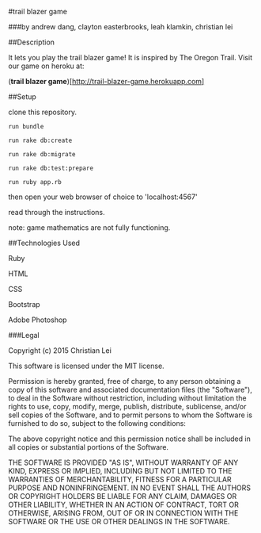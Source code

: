 #trail blazer game

###by andrew dang, clayton easterbrooks, leah klamkin, christian lei

##Description

It lets you play the trail blazer game! It is inspired by The Oregon Trail. Visit our game on heroku at:

(**trail blazer game**)[http://trail-blazer-game.herokuapp.com]

##Setup

clone this repository.
```
run bundle
```
```
run rake db:create
```
```
run rake db:migrate
```
```
run rake db:test:prepare
```
```
run ruby app.rb
```

then open your web browser of choice to 'localhost:4567'

read through the instructions.

note: game mathematics are not fully functioning.

##Technologies Used


Ruby

HTML

CSS

Bootstrap

Adobe Photoshop

###Legal

Copyright (c) 2015  Christian Lei

This software is licensed under the MIT license.

Permission is hereby granted, free of charge, to any person obtaining a copy
of this software and associated documentation files (the "Software"), to deal
in the Software without restriction, including without limitation the rights
to use, copy, modify, merge, publish, distribute, sublicense, and/or sell
copies of the Software, and to permit persons to whom the Software is
furnished to do so, subject to the following conditions:

The above copyright notice and this permission notice shall be included in
all copies or substantial portions of the Software.

THE SOFTWARE IS PROVIDED "AS IS", WITHOUT WARRANTY OF ANY KIND, EXPRESS OR
IMPLIED, INCLUDING BUT NOT LIMITED TO THE WARRANTIES OF MERCHANTABILITY,
FITNESS FOR A PARTICULAR PURPOSE AND NONINFRINGEMENT. IN NO EVENT SHALL THE
AUTHORS OR COPYRIGHT HOLDERS BE LIABLE FOR ANY CLAIM, DAMAGES OR OTHER
LIABILITY, WHETHER IN AN ACTION OF CONTRACT, TORT OR OTHERWISE, ARISING FROM,
OUT OF OR IN CONNECTION WITH THE SOFTWARE OR THE USE OR OTHER DEALINGS IN
THE SOFTWARE.
